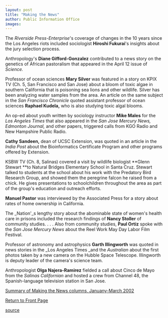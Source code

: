 ```yaml
---
layout: post
title: "Making the News"
author: Public Information Office
images:
---
```


The _Riverside Press-Enterprise_'s coverage of changes in the 10 years since the Los Angeles riots included sociologist **Hiroshi Fukurai**'s insights about the jury selection process.

Anthropology's **Diane Gifford-Gonzalez** contributed to a news story on the genetics of African pastoralism that appeared in the April 12 issue of _Science._

Professor of ocean sciences **Mary Silver** was featured in a story on KPIX TV (Ch. 5, San Francisco and San Jose) about a bloom of toxic algae in southern California that is poisoning sea lions and other wildlife. Silver has been analyzing water samples from the area. An article on the same subject in the _San Francisco Chronicle_ quoted assistant professor of ocean sciences **Raphael Kudela,** who is also studying toxic algal blooms.

An op-ed about youth written by sociology instructor **Mike Males** for the _Los Angeles Times_ that also appeared in the _San Jose Mercury News, Edmonton Journal,_ and other papers, triggered calls from KGO Radio and New Hampshire Public Radio.

**Cathy Sandeen,** dean of UCSC Extension, was quoted in an article in the _India Post_ about the Bioinformatics Certificate Program and other programs offered by Extension.

KSBW TV (Ch. 8, Salinas) covered a visit by wildlife biologist **Glenn Stewart **to Natural Bridges Elementary School in Santa Cruz. Stewart talked to students at the school about his work with the Predatory Bird Research Group, and showed them the peregrine falcon he raised from a chick. He gives presentations to schoolchildren throughout the area as part of the group's education and outreach efforts.

**Manuel Pastor** was interviewed by the Associated Press for a story about rates of home ownership in California.

The _Nation'_s lengthy story about the abominable state of women's health care in prisons included the research findings of **Nancy Stoller** of community studies. . . . Also from community studies, **Paul Ortiz** spoke with the _San Jose Mercury News_ about the Reel Work May Day Labor Film Festival.

Professor of astronomy and astrophysics **Garth Illingworth** was quoted in news stories in the _Los Angeles Times _and the _Australian_ about the first photos taken by a new camera on the Hubble Space Telescope. Illingworth is deputy leader of the camera's science team.

Anthropologist **Olga Najera-Ramirez** fielded a call about Cinco de Mayo from the _Salinas Californian_ and hosted a crew from Channel 48, the Spanish-language television station in San Jose.

[Summary of Making the News columns, Januany-March 2002][1]

[Return to Front Page][2]


[1]: ../media_highlights.winter02.pdf
[2]: ../../index.html

[source](http://www1.ucsc.edu/currents/01-02/05-13/makenews.html "Permalink to makenews")
